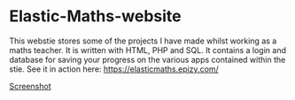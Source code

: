 # Elastic-Maths-website
This webstie stores some of the projects I have made whilst working as a maths teacher. It is written with HTML, PHP and SQL. It contains a login and database for saving your progress on the various apps contained within the stie. See it in action here: https://elasticmaths.epizy.com/


[Screenshot](https://github.com/PhilAldridge/Elastic-Maths-website/blob/main/emaths.png)
